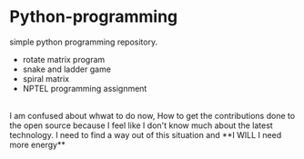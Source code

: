 # Python-programming
simple python programming repository.
<br> 
* rotate matrix program
* snake and ladder game 
* spiral matrix
* NPTEL programming assignment 
<br>
I am confused about whwat to do now, How to get the contributions done to the open source because I feel like I don't know much about the latest technology. I need to find a way out of this situation and **I WILL I need more energy**
